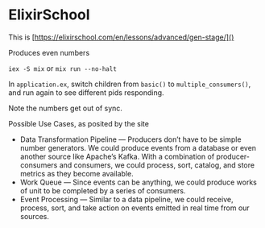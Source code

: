# ElixirSchool

This is
[https://elixirschool.com/en/lessons/advanced/gen-stage/]()

Produces even numbers

`iex -S mix` or `mix run --no-halt`

In `application.ex`, switch children from `basic()` to `multiple_consumers()`, and run again to see different pids responding.

Note the numbers get out of sync.

Possible Use Cases, as posited by the site

* Data Transformation Pipeline — Producers don’t have to be simple number generators. We could produce events from a database or even another source like Apache’s Kafka. With a combination of producer-consumers and consumers, we could process, sort, catalog, and store metrics as they become available.
* Work Queue — Since events can be anything, we could produce works of unit to be completed by a series of consumers.
* Event Processing — Similar to a data pipeline, we could receive, process, sort, and take action on events emitted in real time from our sources.

